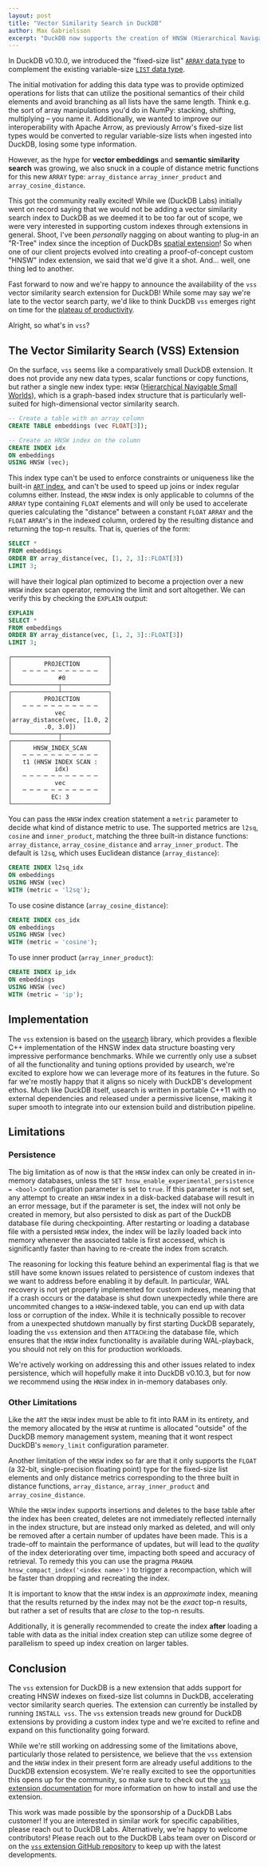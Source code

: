 ```yaml
---
layout: post
title: "Vector Similarity Search in DuckDB"
author: Max Gabrielsson
excerpt: "DuckDB now supports the creation of HNSW (Hierarchical Navigable Small Worlds) indexes to accelerate vector similarity search through the new `vss` extension."
---
```


In DuckDB v0.10.0, we introduced the "fixed-size list" [`ARRAY` data type](/docs/sql/data_types/array) to complement the existing variable-size [`LIST` data type](/docs/sql/data_types/list).

The initial motivation for adding this data type was to provide optimized operations for lists that can utilize the positional semantics of their child elements and avoid branching as all lists have the same length. Think e.g. the sort of array manipulations you'd do in NumPy: stacking, shifting, multiplying – you name it. Additionally, we wanted to improve our interoperability with Apache Arrow, as previously Arrow's fixed-size list types would be converted to regular variable-size lists when ingested into DuckDB, losing some type information.

However, as the hype for __vector embeddings__ and __semantic similarity search__ was growing, we also snuck in a couple of distance metric functions for this new `ARRAY` type:
`array_distance`
`array_inner_product` and
`array_cosine_distance`.

This got the community really excited! While we (DuckDB Labs) initially went on record saying that we would not be adding a vector similarity search index to DuckDB as we deemed it to be too far out of scope, we were very interested in supporting custom indexes through extensions in general. Shoot, I've been _personally_ nagging on about wanting to plug-in an "R-Tree" index since the inception of DuckDBs [spatial extension](/docs/extensions/spatial)! So when one of our client projects evolved into creating a proof-of-concept custom "HNSW" index extension, we said that we'd give it a shot. And... well, one thing led to another.

Fast forward to now and we're happy to announce the availability of the `vss` vector similarity search extension for DuckDB! While some may say we're late to the vector search party, we'd like to think DuckDB `vss` emerges right on time for the [plateau of productivity](https://en.wikipedia.org/wiki/Gartner_hype_cycle).

Alright, so what's in `vss`?

## The Vector Similarity Search (VSS) Extension

On the surface, `vss` seems like a comparatively small DuckDB extension. It does not provide any new data types, scalar functions or copy functions, but rather a single new index type: `HNSW` ([Hierarchical Navigable Small Worlds](https://en.wikipedia.org/wiki/Hierarchical_Navigable_Small_World_graphs)), which is a graph-based index structure that is particularly well-suited for high-dimensional vector similarity search.


```sql
-- Create a table with an array column
CREATE TABLE embeddings (vec FLOAT[3]);

-- Create an HNSW index on the column
CREATE INDEX idx
ON embeddings
USING HNSW (vec);
```

This index type can't be used to enforce constraints or uniqueness like the built-in [`ART` index](/docs/sql/indexes), and can't be used to speed up joins or index regular columns either. Instead, the `HNSW` index is only applicable to columns of the `ARRAY` type containing `FLOAT` elements and will only be used to accelerate queries calculating the "distance" between a constant `FLOAT` `ARRAY` and the `FLOAT` `ARRAY`'s in the indexed column, ordered by the resulting distance and returning the top-n results. That is, queries of the form:

```sql
SELECT *
FROM embeddings
ORDER BY array_distance(vec, [1, 2, 3]::FLOAT[3])
LIMIT 3;
```

will have their logical plan optimized to become a projection over a new `HNSW` index scan operator, removing the limit and sort altogether. We can verify this by checking the `EXPLAIN` output:

```sql
EXPLAIN
SELECT *
FROM embeddings
ORDER BY array_distance(vec, [1, 2, 3]::FLOAT[3])
LIMIT 3;
```

```text
┌───────────────────────────┐
│         PROJECTION        │
│   ─ ─ ─ ─ ─ ─ ─ ─ ─ ─ ─   │
│             #0            │
└─────────────┬─────────────┘
┌─────────────┴─────────────┐
│         PROJECTION        │
│   ─ ─ ─ ─ ─ ─ ─ ─ ─ ─ ─   │
│            vec            │
│array_distance(vec, [1.0, 2│
│         .0, 3.0])         │
└─────────────┬─────────────┘
┌─────────────┴─────────────┐
│      HNSW_INDEX_SCAN      │
│   ─ ─ ─ ─ ─ ─ ─ ─ ─ ─ ─   │
│   t1 (HNSW INDEX SCAN :   │
│            idx)           │
│   ─ ─ ─ ─ ─ ─ ─ ─ ─ ─ ─   │
│            vec            │
│   ─ ─ ─ ─ ─ ─ ─ ─ ─ ─ ─   │
│           EC: 3           │
└───────────────────────────┘
```

You can pass the `HNSW` index creation statement a `metric` parameter to decide what kind of distance metric to use. The supported metrics are `l2sq`, `cosine` and `inner_product`, matching the three built-in distance functions: `array_distance`, `array_cosine_distance` and `array_inner_product`.
The default is `l2sq`, which uses Euclidean distance (`array_distance`):

```sql
CREATE INDEX l2sq_idx
ON embeddings
USING HNSW (vec)
WITH (metric = 'l2sq');
```

To use cosine distance (`array_cosine_distance`):

```sql
CREATE INDEX cos_idx
ON embeddings
USING HNSW (vec)
WITH (metric = 'cosine');
```

To use inner product (`array_inner_product`):

```sql
CREATE INDEX ip_idx
ON embeddings
USING HNSW (vec)
WITH (metric = 'ip');
```

## Implementation

The `vss` extension is based on the [usearch](https://github.com/unum-cloud/usearch) library, which provides a flexible C++ implementation of the HNSW index data structure boasting very impressive performance benchmarks. While we currently only use a subset of all the functionality and tuning options provided by usearch, we're excited to explore how we can leverage more of its features in the future. So far we're mostly happy that it aligns so nicely with DuckDB's development ethos. Much like DuckDB itself, usearch is written in portable C++11 with no external dependencies and released under a permissive license, making it super smooth to integrate into our extension build and distribution pipeline.

## Limitations

### Persistence

The big limitation as of now is that the `HNSW` index can only be created in in-memory databases, unless the `SET hnsw_enable_experimental_persistence = <bool>` configuration parameter is set to `true`. If this parameter is not set, any attempt to create an `HNSW` index in a disk-backed database will result in an error message, but if the parameter is set, the index will not only be created in memory, but also persisted to disk as part of the DuckDB database file during checkpointing. After restarting or loading a database file with a persisted `HNSW` index, the index will be lazily loaded back into memory whenever the associated table is first accessed, which is significantly faster than having to re-create the index from scratch.

The reasoning for locking this feature behind an experimental flag is that we still have some known issues related to persistence of custom indexes that we want to address before enabling it by default. In particular, WAL recovery is not yet properly implemented for custom indexes, meaning that if a crash occurs or the database is shut down unexpectedly while there are uncommited changes to a `HNSW`-indexed table, you can end up with data loss or corruption of the index. While it is technically possible to recover from a unexpected shutdown manually by first starting DuckDB separately, loading the `vss` extension and then `ATTACH`:ing the database file, which ensures that the `HNSW` index functionality is available during WAL-playback, you should not rely on this for production workloads. 

We're actively working on addressing this and other issues related to index persistence, which will hopefully make it into DuckDB v0.10.3, but for now we recommend using the `HNSW` index in in-memory databases only.

### Other Limitations

Like the `ART` the `HNSW` index must be able to fit into RAM in its entirety, and the memory allocated by the `HNSW` at runtime is allocated "outside" of the DuckDB memory management system, meaning that it wont respect DuckDB's `memory_limit` configuration parameter.

Another limitation of the `HNSW` index so far are that it only supports the `FLOAT` (a 32-bit, single-precision floating point) type for the fixed-size list elements and only distance metrics corresponding to the three built in distance functions, `array_distance`, `array_inner_product` and `array_cosine_distance`.

While the `HNSW` index supports insertions and deletes to the base table after the index has been created, deletes are not immediately reflected internally in the index structure, but are instead only marked as deleted, and will only be removed after a certain number of updates have been made. This is a trade-off to maintain the performance of updates, but will lead to the _quality_ of the index deteriorating over time, impacting both speed and accuracy of retrieval. To remedy this you can use the pragma `PRAGMA hnsw_compact_index('<index name>')` to trigger a recompaction, which will be faster than dropping and recreating the index.

It is important to know that the `HNSW` index is an _approximate_ index, meaning that the results returned by the index may not be the _exact_ top-n results, but rather a set of results that are _close_ to the top-n results.

Additionally, it is generally recommended to create the index __after__ loading a table with data as the initial index creation step can utilize some degree of parallelism to speed up index creation on larger tables.

## Conclusion

The `vss` extension for DuckDB is a new extension that adds support for creating HNSW indexes on fixed-size list columns in DuckDB, accelerating vector similarity search queries. The extension can currently be installed by running `INSTALL vss`. The `vss` extension treads new ground for DuckDB extensions by providing a custom index type and we're excited to refine and expand on this functionality going forward.

While we're still working on addressing some of the limitations above, particularly those related to persistence, we believe that the `vss` extension and the `HNSW` index in their present form are already useful additions to the DuckDB extension ecosystem. We're really excited to see the opportunities this opens up for the community, so make sure to check out the [`vss` extension documentation](/docs/extensions/vss) for more information on how to install and use the extension.

This work was made possible by the sponsorship of a DuckDB Labs customer! If you are interested in similar work for specific capabilities, please reach out to DuckDB Labs. Alternatively, we're happy to welcome contributors! Please reach out to the DuckDB Labs team over on Discord or on the [`vss` extension GitHub repository](https://github.com/duckdb/duckdb_vss) to keep up with the latest developments.

